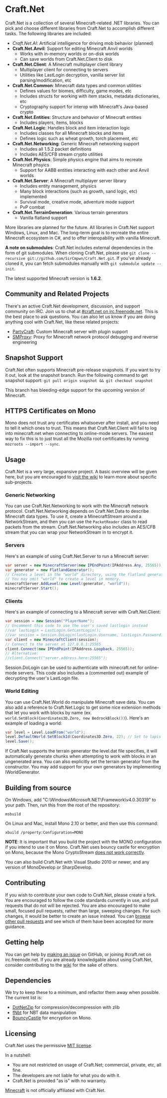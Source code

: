 # Craft.Net

Craft.Net is a collection of several Minecraft-related .NET libraries. You can pick and choose different
libraries from Craft.Net to accomplish different tasks. The following libraries are included:

* *Craft.Net.AI*: Artificial intelligence for driving mob behavior (planned)
* **Craft.Net.Anvil**: Support for editing Minecraft Anvil worlds
  * Works with in-memory worlds or on-disk worlds
  * Can save worlds from Craft.Net.Client to disk
* **Craft.Net.Client**: A Minecraft multiplayer client library
  * Multiplayer client for connecting to servers
  * Utilities like LastLogin decryption, vanilla server list parsing/modification, etc
* **Craft.Net.Common**: Minecraft data types and common utilities
  * Defines values for biomes, difficulty, game modes, etc
  * Includes structs for working with item stacks, metadata dictionaries, etc
  * Cryptography support for interop with Minecraft's Java-based crypto
* **Craft.Net.Entities**: Structure and behavior of Minecraft entities
  * Includes players, items, blocks
* **Craft.Net.Logic**: Handles block and item interaction logic
  * Includes classes for all Minecraft blocks and items
  * Defines logic such as wheat growth, torch placement, etc
* **Craft.Net.Networking**: Generic Minecraft networking support
  * Includes all 1.5.2 packet definitions
  * Includes AES/CFB stream crypto utilities
* **Craft.Net.Physics**: Simple physics engine that aims to recreate Minecraft phsyics
  * Support for AABB entities interacting with each other and Anvil worlds
* **Craft.Net.Server**: A Minecraft multiplayer server library
  * Includes entity management, physics
  * Many block interactions (such as growth, sand logic, etc) implemented
  * Survival mode, creative mode, adventure mode support
  * PvP combat
* **Craft.Net.TerrainGeneration**: Various terrain generators
  * Vanilla flatland support

More libraries are planned for the future. All libraries in Craft.Net support Windows, Linux, and Mac. The
long-term goal is to recreate the entire Minecraft ecosystem in C#, and to offer interopability with vanilla
Minecraft.

**A note on submodules**: Craft.Net includes external dependencies in the form of git submodules. When cloning
Craft.Net, please use `git clone --recursive git://github.com/SirCmpwn/Craft.Net.git`. If you've already cloned
it, you can fetch submodules manually with `git submodule update --init`.

The latest supported Minecraft version is **1.6.2**.

## Community and Related Projects

There's an active Craft.Net development, discussion, and support community on IRC. Join us to chat at
[#craft.net on irc.freenode.net](http://webchat.freenode.net/?channels=craft.net&uio=d4). This is the best place
to ask questions. You can also let us know if you are doing anything cool with Craft.Net, like these related
projects:

* [PartyCraft](https://github.com/SirCmpwn/PartyCraft): Custom Minecraft server with plugin support
* [SMProxy](https://github.com/SirCmpwn/SMProxy): Proxy for Minecraft network protocol debugging and reverse engineering

## Snapshot Support

Craft.Net often supports Minecraft pre-release snapshots. If you want to try it out, look at the snapshot
branch. Run the following command to get snapshot support: `git pull origin snapshot && git checkout snapshot`

This branch has bleeding-edge support for the upcoming version of Minecraft.

## HTTPS Certificates on Mono

Mono does not trust any certificates whatsoever after install, and you need to tell it which ones to trust.
This means that Craft.Net.Client will fail to log into minecraft.net when connecting to online-mode servers.
The easiest way to fix this is to just trust all the Mozilla root certificates by running
`mozroots --import --sync`.

## Usage

Craft.Net is a very large, expansive project. A basic overview will be given here, but you are encouraged to
[visit the wiki](https://github.com/SirCmpwn/Craft.Net/wiki) to learn more about specific sub-projects.

### Generic Networking

You can use Craft.Net.Networking to work with the Minecraft network protocol. Craft.Net.Networking depends on
Craft.Net.Data to describe Minecraft data types. To use it, create a MinecraftStream around a NetworkStream,
and then you can use the `PacketReader` class to read packets from the stream. Craft.Net.Networking also
includes an AES/CFB stream that you can wrap your NetworkStream in to encrypt it.

### Servers

Here's an example of using Craft.Net.Server to run a Minecraft server:

```csharp
var server = new MinecraftServer(new IPEndPoint(IPAddress.Any, 25565));
var generator = new FlatlandGenerator();
// Creates a level in the "world" directory, using the flatland generator
// You may omit "world" to create a level in memory.
minecraftServer.AddLevel(new Level(generator, "world"));
minecraftServer.Start();
```

### Clients

Here's an example of connecting to a Minecraft server with Craft.Net.Client:

```csharp
var session = new Session("PlayerName");
// Uncomment this code to use the user's saved lastlogin instead
//var lastLogin = LastLogin.GetLastLogin();
//var session = Session.DoLogin(lastLogin.Username, lastLogin.Password);
var client = new MinecraftClient(session);
// Connect to the server at 127.0.0.1:25565
client.Connect(new IPEndPoint(IPAddress.Loopback, 25565));
// Alternative:
//client.Connect("server.address.here:25565");
```

Session.DoLogin can be used to authenticate with minecraft.net for online-mode servers. This code also
includes a (commented out) example of decrypting the user's LastLogin file.

### World Editing

You can use Craft.Net.World do manipulate Minecraft save data. You can also add a reference to Craft.Net.Logic
to get some nice extension methods that let you work with blocks by name
(ex. `world.SetBlock(Coordinates3D.Zero, new BedrockBlock())`). Here's an example of loading a world:

```csharp
var level = Level.LoadFrom("world");
level.DefaultWorld.SetBlockId(Coordinates3D.Zero, 22); // Set to lapis block
level.Save();
```

If Craft.Net supports the terrain generator the level.dat file specifies, it will automatically generate
chunks when attempting to work with blocks in an ungenerated area. You can also explicitly set the terrain
generator from the constructor. You may add support for your own generators by implementing IWorldGenerator.

## Building from source

On Windows, add "C:\Windows\Microsoft.NET\Framework\v4.0.30319" to your path. Then, run this from the root
of the repository:

    msbuild

On Linux and Mac, install Mono 2.10 or better, and then use this command:

    xbuild /property:Configuration=MONO

**NOTE**: It is important that you build the project with the MONO configuration if you intend to use
it on Mono. Craft.Net uses bouncy castle for encryption on Mono, because the Mono CryptoStream
[does not work correctly](https://bugzilla.xamarin.com/show_bug.cgi?id=9247).

You can also build Craft.Net with Visual Studio 2010 or newer, and any version of MonoDevelop or SharpDevelop.

## Contributing

If you wish to contribute your own code to Craft.Net, please create a fork. You are encouraged to follow
the code standards currently in use, and pull requests that do not will be rejected. You are also
encouraged to make small, focused pull requests, rather than large, sweeping changes. For such changes,
it would be better to create an issue instead. You can
[browse other pull requests](https://github.com/SirCmpwn/Craft.Net/pulls?direction=desc&page=1&sort=created&state=closed)
and see which of them have been accepted for more guidance.

## Getting help

You can get help by [making an issue](https://github.com/SirCmpwn/Craft.Net/issues) on GitHub, or joining
\#craft.net on irc.freenode.net. If you are already knowledgable about using Craft.Net, consider contributing
to the [wiki](https://github.com/SirCmpwn/Craft.Net/wiki) for the sake of others.

## Dependencies

We try to keep these to a minimum, and refactor them away when possible. The current list is:

* [DotNetZip](http://dotnetzip.codeplex.com/) for compression/decompression with zlib
* [fNbt](https://github.com/fragmer/fNbt) for NBT data manipulation
* [BouncyCastle](http://www.bouncycastle.org/csharp/) for encryption on Mono.

## Licensing

Craft.Net uses the permissive [MIT license](http://www.opensource.org/licenses/mit-license.php/).

In a nutshell:

* You are not restricted on usage of Craft.Net; commercial, private, etc, all fine.
* The developers are not liable for what you do with it.
* Craft.Net is provided "as is" with no warranty.

[Minecraft](http://minecraft.net) is not officially affiliated with Craft.Net.
